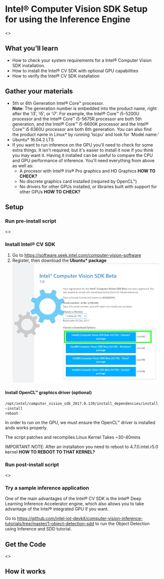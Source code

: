 # Intel® Computer Vision SDK Setup for using the Inference Engine

<>

## What you’ll learn
  * How to check your system requirements for a Intel® Computer Vision SDK installation.
  * How to install the Intel® CV SDK with optional GPU capabilities 
  * How to verify the Intel® CV SDK installation 

## Gather your materials
* 5th or 6th Generation Intel® Core™ processor.  
**Note**: The generation number is embedded into the product name, right after the ‘i3’, ‘i5’, or ‘i7’.  For example, the Intel® Core™ i5-5200U processor and the Intel® Core™ i5-5675R processor are both 5th generation, and the Intel® Core™ i5-6600K processor and the Intel® Core™ i5 6360U processor are both 6th generation.  You can also find the product name in Linux\* by running ‘lscpu’ and look for ‘Model name:’  
* Ubuntu\* 16.04.2 LTS
* If you want to run inference on the GPU you'll need to check for some extra things.  It isn't required, but it's easier to install it now if you think you may want it.  Having it installed can be useful to compare the CPU and GPU performance of inference.  You'll need everything from above as well as:
	* A procesor with Intel® Iris® Pro graphics and HD Graphics **HOW TO CHECK?** 
	* No discrete graphics card installed (required by OpenCL™)
	* No drivers for other GPUs installed, or libraries built with support for other GPUs **HOW TO CHECK?** 
	
## Setup
### Run pre-install script
<>

### Install Intel® CV SDK
1. Go to https://software.seek.intel.com/computer-vision-software
2. Register, then download the __Ubuntu* package__
![](images/download-page-1.jpg)

#### Install OpenCL™ graphics driver (optional)
```
/opt/intel/computer_vision_sdk_2017.0.139/install_dependencies/install_OCL_driver.sh –install
reboot
```  

In order to run on the GPU, we must ensure the OpenCL™ driver is installed ands works properly.  

The script patches and recompiles Linux Kernel
Takes ~30-40mins

IMPORTANT NOTE:
After an installation you need to reboot to 4.7.0.intel.r5.0 kernel
**HOW TO REBOOT TO THAT KERNEL?**

### Run post-install script
<>

### Try a sample inference application
One of the main advantages of the Intel® CV SDK is the Intel® Deep Learning Inference Accelerator engine, which also allows you to take advantage of the Intel® integrated GPU if you want.  

Go to https://github.com/intel-iot-devkit/computer-vision-inference-tutorials/tree/master/1-object-detection-sdd to run the Object Detection using Inference and SDD tutorial.


## Get the Code
<>

## How it works


